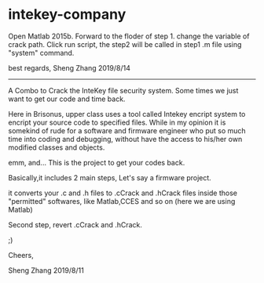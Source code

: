 # intekey-company

Open Matlab 2015b.
Forward to the floder of step 1.
change the variable of crack path.
Click run script, the step2 will be called in step1 .m file using "system" command.


best regards,
Sheng Zhang
2019/8/14


________________________________________________________________________________________________

A Combo to Crack the InteKey file security system. Some times we just want to get our code and time back.

Here in Brisonus, upper class uses a tool called Intekey encript system to encript your source code to specified files.
While in my opinion it is somekind of rude for a software and firmware engineer who put so much time into coding and debugging, without have
the access to his/her own modified classes and objects.

emm, and... This is the project to get your codes back.

Basically,it includes 2 main steps, Let's say a firmware project. 

it converts your .c and .h files to .cCrack and .hCrack files inside those "permitted" softwares, like Matlab,CCES and so on (here we are using Matlab)

Second step, revert .cCrack and .hCrack.

;)

Cheers,

Sheng Zhang
2019/8/11

